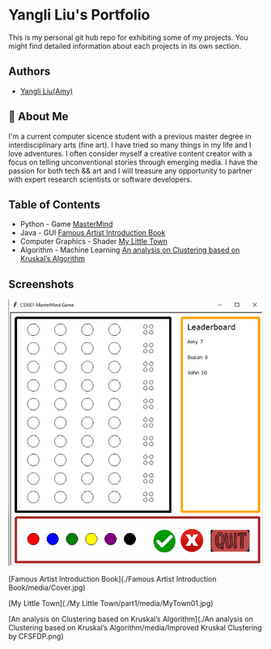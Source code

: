 
# Yangli Liu's Portfolio

This is my personal git hub repo for exhibiting some of my projects. 
You might find detailed information about each projects in its own section.


## Authors

- [Yangli Liu(Amy)](https://www.liuyangli.ml)


## 🚀 About Me
I'm a current computer sicence student with a previous master degree in interdisciplinary arts (fine art).
I have tried so many things in my life and I love adventures. I often consider myself a creative content creator with a focus on telling unconventional stories through emerging media.
I have the passion for both tech && art and I will treasure any opportunity to partner with expert research scientists or software developers.



## Table of Contents
   
* Python - Game [MasterMind](https://github.com/xiajingdongning/liuyangli/tree/master/Mastermind)
* Java - GUI [Famous Artist Introduction Book](https://github.com/xiajingdongning/liuyangli/tree/master/Famous%20Artist%20Introduction%20Book)
* Computer Graphics - Shader [My Little Town](https://github.com/xiajingdongning/liuyangli/tree/master/My%20Little%20Town)
* Algorithm - Machine Learning [An analysis on Clustering based on Kruskal’s Algorithm](https://github.com/xiajingdongning/liuyangli/tree/master/An%20analysis%20on%20Clustering%20based%20on%20Kruskal%E2%80%99s%20Algorithm)

## Screenshots
![MasterMind](./Mastermind/media/Interface.png)

[Famous Artist Introduction Book](./Famous Artist Introduction Book/media/Cover.jpg)

[My Little Town](./My Little Town/part1/media/MyTown01.jpg)

[An analysis on Clustering based on Kruskal’s Algorithm](./An analysis on Clustering based on Kruskal’s Algorithm/media/Improved Kruskal Clustering by CFSFDP.png)



